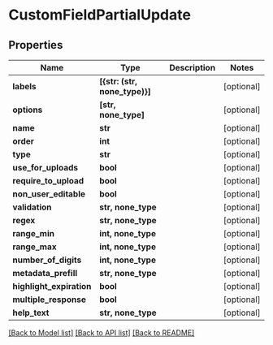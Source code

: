 # CustomFieldPartialUpdate


## Properties

Name | Type | Description | Notes
------------ | ------------- | ------------- | -------------
**labels** | **[{str: (str, none_type)}]** |  | [optional] 
**options** | **[str, none_type]** |  | [optional] 
**name** | **str** |  | [optional] 
**order** | **int** |  | [optional] 
**type** | **str** |  | [optional] 
**use_for_uploads** | **bool** |  | [optional] 
**require_to_upload** | **bool** |  | [optional] 
**non_user_editable** | **bool** |  | [optional] 
**validation** | **str, none_type** |  | [optional] 
**regex** | **str, none_type** |  | [optional] 
**range_min** | **int, none_type** |  | [optional] 
**range_max** | **int, none_type** |  | [optional] 
**number_of_digits** | **int, none_type** |  | [optional] 
**metadata_prefill** | **str, none_type** |  | [optional] 
**highlight_expiration** | **bool** |  | [optional] 
**multiple_response** | **bool** |  | [optional] 
**help_text** | **str, none_type** |  | [optional] 

[[Back to Model list]](../#documentation-for-models) [[Back to API list]](../#documentation-for-api-endpoints) [[Back to README]](../)


